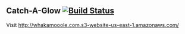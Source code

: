 ## Catch-A-Glow [![Build Status](https://travis-ci.org/ckundo/catch_a_glow.svg)](https://travis-ci.org/ckundo/catch_a_glow)

Visit <http://whakamooole.com.s3-website-us-east-1.amazonaws.com/>
